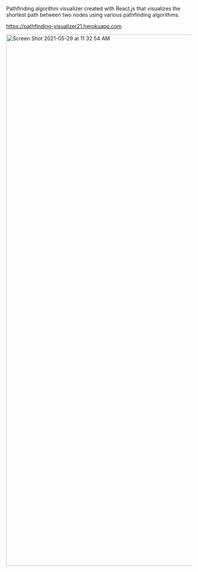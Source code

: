 Pathfinding algorithm visualizer created with React.js that visualizes the shortest path between two nodes using various pathfinding algorithms.

<a href="https://pathfinding-visualizer21.herokuapp.com">https://pathfinding-visualizer21.herokuapp.com</a>

<img width="1440" alt="Screen Shot 2021-05-29 at 11 32 54 AM" src="https://user-images.githubusercontent.com/79143326/120077787-b1b1f780-c071-11eb-8207-304272fbb77f.png">
